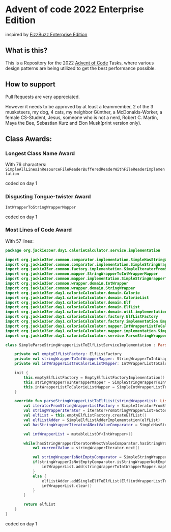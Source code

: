 # Advent of code 2022 Enterprise Edition
inspired by [FizzBuzz Enterprise Edition](https://github.com/EnterpriseQualityCoding/FizzBuzzEnterpriseEdition)

## What is this?
This is a Repository for the 2022 [Advent of Code](https://adventofcode.com/) Tasks, where various design patterns are being utilized to get the best performance possible.  
## How to support 

Pull Requests are very appreciated.

However it needs to be approved by at least a teammember, 2 of the 3 musketeers, my dog, 4 cats, my neighbor Günther, a McDonalds-Worker, a female CS-Student, Jesus, someone who is not a nerd, Robert C. Martin, Maya the Bee, Sebastian Kurz and Elon Musk(print version only).

## Class Awards:

### Longest Class Name Award
With 76 characters: 
`SimpleAllLinesInResourceFileReaderBufferedReaderWithFileReaderImplementation`

coded on day 1
### Disgusting Tongue-twister Award
`IntWrapperToStringWrapperMapper`

coded on day 1
### Most Lines of Code Award
 With 57 lines:
```kotlin
package org.jackie35er.day1.calorieCalculator.service.implementation

import org.jackie35er.common.comparator.implementation.SimpleHasStringWrapperIteratorANextValueImplementation
import org.jackie35er.common.comparator.implementation.SimpleStringWrapperIsNotEmptyComparatorImplementation
import org.jackie35er.common.factory.implementation.SimpleIteratorFromStringWrapperListFactoryImplementation
import org.jackie35er.common.mapper.StringWrapperToIntWrapperMapper
import org.jackie35er.common.mapper.implementation.SimpleStringWrapperToIntWrapperMapperImplementation
import org.jackie35er.common.wrapper.domain.IntWrapper
import org.jackie35er.common.wrapper.domain.StringWrapper
import org.jackie35er.day1.calorieCalculator.domain.Calorie
import org.jackie35er.day1.calorieCalculator.domain.CalorieList
import org.jackie35er.day1.calorieCalculator.domain.Elf
import org.jackie35er.day1.calorieCalculator.domain.ElfList
import org.jackie35er.day1.calorieCalculator.domain.util.implementation.SimpleElfListAdderImplementation
import org.jackie35er.day1.calorieCalculator.factory.ElfListFactory
import org.jackie35er.day1.calorieCalculator.factory.implementation.EmptyElfListFactoryImplementation
import org.jackie35er.day1.calorieCalculator.mapper.IntWrapperListToCalorieListMapper
import org.jackie35er.day1.calorieCalculator.mapper.implementation.SimpleIntWrapperListToCalorieListMapperImplementation
import org.jackie35er.day1.calorieCalculator.service.ParseStringWrapperListToElfListService

class SimpleParseStringWrapperListToElfListServiceImplementation : ParseStringWrapperListToElfListService {

    private val emptyElfListFactory: ElfListFactory
    private val stringWrapperToIntWrapperMapper: StringWrapperToIntWrapperMapper
    private val intWrapperListToCalorieListMapper: IntWrapperListToCalorieListMapper

    init {
        this.emptyElfListFactory = EmptyElfListFactoryImplementation()
        this.stringWrapperToIntWrapperMapper = SimpleStringWrapperToIntWrapperMapperImplementation
        this.intWrapperListToCalorieListMapper = SimpleIntWrapperListToCalorieListMapperImplementation
    }

    override fun parseStringWrapperListToElfList(stringWrapperList: List<StringWrapper>): ElfList {
        val iteratorFromStringWrapperListFactory = SimpleIteratorFromStringWrapperListFactoryImplementation(stringWrapperList)
        val stringWrapperIterator = iteratorFromStringWrapperListFactory.createIteratorFromStringWrapperList()
        val elfList = this.emptyElfListFactory.createElfList()
        val elfListAdder = SimpleElfListAdderImplementation(elfList)
        val hasStringWrapperIteratorANextValueComparator = SimpleHasStringWrapperIteratorANextValueImplementation(stringWrapperIterator)

        val intWrapperList = mutableListOf<IntWrapper>()

        while(hasStringWrapperIteratorANextValueComparator.hasStringWrapperIteratorANextValue()) {
            val currentValue = stringWrapperIterator.next()

            val stringWrapperIsNotEmptyComparator = SimpleStringWrapperIsNotEmptyComparatorImplementation(currentValue)
            if(stringWrapperIsNotEmptyComparator.isStringWrapperNotEmpty()) {
                intWrapperList.add(stringWrapperToIntWrapperMapper.mapStringWrapperToIntWrapper(currentValue))
            }
            else {
                elfListAdder.addSingleElfToElfList(Elf(intWrapperListToCalorieListMapper.mapIntWrapperListToCalorieList(intWrapperList)))
                intWrapperList.clear()
            }
        }

        return elfList
    }
}
```
coded on day 1

